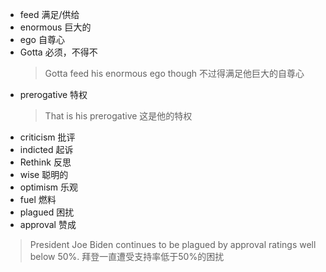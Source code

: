 - feed 满足/供给
- enormous 巨大的
- ego 自尊心
- Gotta 必须，不得不
  > Gotta feed his enormous ego though 不过得满足他巨大的自尊心
- prerogative 特权 
    > That is his prerogative 这是他的特权
-  criticism 批评 
-  indicted 起诉
-  Rethink 反思
-  wise 聪明的
-  optimism 乐观
-  fuel 燃料
-  plagued 困扰
-  approval 赞成
 > President Joe Biden continues to be plagued by approval ratings well below 50%.  拜登一直遭受支持率低于50%的困扰 